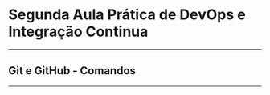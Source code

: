 # Segunda Aula Prática de DevOps e Integração Continua

---

## **Git e GitHub - Comandos**

---



